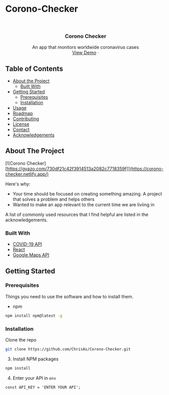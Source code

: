 # Corono-Checker




<!-- PROJECT LOGO -->
<br />
<p align="center">
 

  <h3 align="center">Corono Checker</h3>

  <p align="center">
    An app that monitors worldwide coronavirus cases
    <br />
    <a href="https://corono-checker.netlify.app/">View Demo</a>
    ·
  </p>
</p>



<!-- TABLE OF CONTENTS -->
## Table of Contents

* [About the Project](#about-the-project)
  * [Built With](#built-with)
* [Getting Started](#getting-started)
  * [Prerequisites](#prerequisites)
  * [Installation](#installation)
* [Usage](#usage)
* [Roadmap](#roadmap)
* [Contributing](#contributing)
* [License](#license)
* [Contact](#contact)
* [Acknowledgements](#acknowledgements)



<!-- ABOUT THE PROJECT -->
## About The Project

[![Corono Checker][https://gyazo.com/730df21c42f3914513a2082c7718359f]](https://corono-checker.netlify.app/)


Here's why:
* Your time should be focused on creating something amazing. A project that solves a problem and helps others
* Wanted to make an app relevant to the current time we are liviing in



A list of commonly used resources that I find helpful are listed in the acknowledgements.

### Built With

* [COVID-19 API](https://covid19api.com)
* [React](https://reactjs.org)
* [Google Maps API](https://developers.google.com/maps/documentation)



<!-- GETTING STARTED -->
## Getting Started



### Prerequisites

Things you need to use the software and how to install them.
* npm
```sh
npm install npm@latest -g
```

### Installation

Clone the repo
```sh
git clone https://github.com/ChrisAs/Corono-Checker.git
```
3. Install NPM packages
```sh
npm install
```
4. Enter your API in `env`
```JS
const API_KEY = 'ENTER YOUR API';
```
